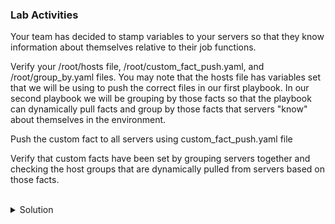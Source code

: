 ### Lab Activities

Your team has decided to stamp variables to your servers so that they know information about themselves relative to their job functions.

Verify your /root/hosts file, /root/custom_fact_push.yaml, and /root/group_by.yaml files. You may note that the hosts file has variables set that we will be using to push the correct files in our first playbook. In our second playbook we will be grouping by those facts so that the playbook can dynamically pull facts and group by those facts that servers "know" about themselves in the environment.

Push the custom fact to all servers using custom_fact_push.yaml file

Verify that custom facts have been set by grouping servers together and checking the host groups that are dynamically pulled from servers based on those facts.

<br>
<details>
<summary>Solution</summary>

```plain
cat /root/hosts
```{{exec}}

Note: There are variables now assigned to each of the servers (env)

```plain
cat /root/custom_fact_push.yaml
```{{exec}}

Note: this will make the directory to push the patching.fact file into. The files start out named differently, but are the same when placed on the servers

```plain
cat /root/group_by.yaml
```{{exec}}

Note: This playbook shows you the groups that the playbook starts with, pulls information from each server's custom facts, and then shows the playbooks that Ansible can use at the end.

Run the Playbook push the custom facts
```plain
ansible-playbook -i /root/hosts /root/custom_fact_push.yaml
```{{exec}}

Run the playbook to verify groupings by custom facts.
```plain
ansible-playbook -i /root/hosts /root/group_by.yaml
```{{exec}}


</details>